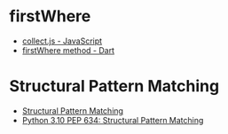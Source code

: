 # firstWhere

- [collect.js - JavaScript](https://collect.js.org/)
- [firstWhere method - Dart](https://api.flutter.dev/flutter/dart-core/Iterable/firstWhere.html)

# Structural Pattern Matching

- [Structural Pattern Matching](https://realpython.com/python310-new-features/#structural-pattern-matching)
- [Python 3.10 PEP 634: Structural Pattern Matching](https://docs.python.org/3.10/whatsnew/3.10.html#pep-634-structural-pattern-matching)